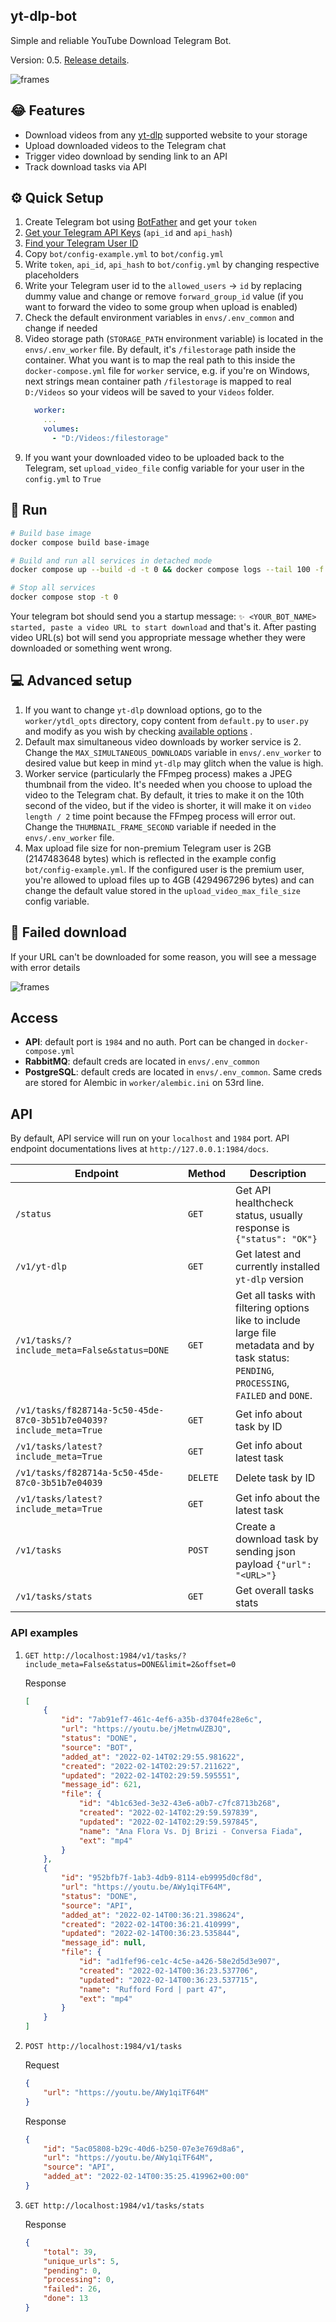 ## yt-dlp-bot

Simple and reliable YouTube Download Telegram Bot.

Version: 0.5. [Release details](.releases/release_0.5.md).

![frames](.assets/download_success.png)

## 😂 Features

* Download videos from any [yt-dlp](https://github.com/yt-dlp/yt-dlp) supported website
  to your storage
* Upload downloaded videos to the Telegram chat
* Trigger video download by sending link to an API
* Track download tasks via API

## ⚙ Quick Setup

1. Create Telegram bot using [BotFather](https://t.me/BotFather) and get your `token`
2. [Get your Telegram API Keys](https://my.telegram.org/apps) (`api_id` and `api_hash`)
3. [Find your Telegram User ID](https://stackoverflow.com/questions/32683992/find-out-my-own-user-id-for-sending-a-message-with-telegram-api)
4. Copy `bot/config-example.yml` to `bot/config.yml`
5. Write `token`, `api_id`, `api_hash` to `bot/config.yml` by changing respective
   placeholders
6. Write your Telegram user id to the `allowed_users` -> `id` by replacing dummy value
   and change or remove `forward_group_id` value (if you want to forward the video to
   some group when upload is enabled)
7. Check the default environment variables in `envs/.env_common` and change if needed
8. Video storage path (`STORAGE_PATH` environment variable) is located in
   the `envs/.env_worker` file. By default, it's `/filestorage` path inside the
   container. What you want is to map the real path to this inside
   the `docker-compose.yml` file for `worker` service, e.g. if you're on Windows, next
   strings mean container path `/filestorage` is mapped to real `D:/Videos` so your
   videos will be saved to your `Videos` folder.
   ```yml
     worker:
       ...
       volumes:
         - "D:/Videos:/filestorage"
   ```
9. If you want your downloaded video to be uploaded back to the Telegram,
   set `upload_video_file`
   config variable for your user in the `config.yml` to `True`

## 🏃 Run

```bash
# Build base image
docker compose build base-image

# Build and run all services in detached mode
docker compose up --build -d -t 0 && docker compose logs --tail 100 -f

# Stop all services
docker compose stop -t 0
```

Your telegram bot should send you a startup message:
`✨ <YOUR_BOT_NAME> started, paste a video URL to start download` and that's it. After
pasting video URL(s) bot will send you appropriate message whether they were downloaded
or something went wrong.

## 💻 Advanced setup

1. If you want to change `yt-dlp` download options, go to the `worker/ytdl_opts`
   directory, copy content from `default.py` to `user.py` and modify as you wish by
   checking [available options](https://github.com/yt-dlp/yt-dlp/blob/master/yt_dlp/YoutubeDL.py#L180)
   .
2. Default max simultaneous video downloads by worker service is 2. Change
   the `MAX_SIMULTANEOUS_DOWNLOADS`
   variable in `envs/.env_worker` to desired value but keep in mind `yt-dlp` may glitch
   when the value is high.
3. Worker service (particularly the FFmpeg process) makes a JPEG thumbnail from the
   video. It's needed when you choose to upload the video to the Telegram chat. By
   default, it tries to make it on the 10th second of the video, but if the video is
   shorter, it will make it on `video length / 2` time point because the FFmpeg process
   will error out. Change the `THUMBNAIL_FRAME_SECOND` variable if needed in
   the `envs/.env_worker` file.
4. Max upload file size for non-premium Telegram user is 2GB (2147483648 bytes) which is
   reflected in the example config `bot/config-example.yml`. If the configured user
   is the premium user, you're allowed to upload files up to 4GB (4294967296 bytes) and
   can change the default value stored in the `upload_video_max_file_size` config
   variable.

## 🛑 Failed download

If your URL can't be downloaded for some reason, you will see a message with error
details

![frames](.assets/download_failed.png)

## Access

- **API**: default port is `1984` and no auth. Port can be changed
  in `docker-compose.yml`
- **RabbitMQ**: default creds are located in `envs/.env_common`
- **PostgreSQL**: default creds are located in `envs/.env_common`. Same creds are stored
  for Alembic in `worker/alembic.ini` on 53rd line.

## API

By default, API service will run on your `localhost` and `1984` port. API endpoint
documentations lives at `http://127.0.0.1:1984/docs`.

| Endpoint                                                           | Method   | Description                                                                                                                                |
|--------------------------------------------------------------------|----------|--------------------------------------------------------------------------------------------------------------------------------------------|
| `/status`                                                          | `GET`    | Get API healthcheck status, usually response is `{"status": "OK"}`                                                                         |
| `/v1/yt-dlp`                                                       | `GET`    | Get latest and currently installed `yt-dlp` version                                                                                        |
| `/v1/tasks/?include_meta=False&status=DONE`                        | `GET`    | Get all tasks with filtering options like to include large file metadata and by task status: `PENDING`, `PROCESSING`, `FAILED` and `DONE`. |
| `/v1/tasks/f828714a-5c50-45de-87c0-3b51b7e04039?include_meta=True` | `GET`    | Get info about task by ID                                                                                                                  |
| `/v1/tasks/latest?include_meta=True`                               | `GET`    | Get info about latest task                                                                                                                 |
| `/v1/tasks/f828714a-5c50-45de-87c0-3b51b7e04039`                   | `DELETE` | Delete task by ID                                                                                                                          |
| `/v1/tasks/latest?include_meta=True`                               | `GET`    | Get info about the latest task                                                                                                             |
| `/v1/tasks`                                                        | `POST`   | Create a download task by sending json payload `{"url": "<URL>"}`                                                                          |
| `/v1/tasks/stats`                                                  | `GET`    | Get overall tasks stats                                                                                                                    |

### API examples

1. `GET http://localhost:1984/v1/tasks/?include_meta=False&status=DONE&limit=2&offset=0`

   Response
   ```json
   [
       {
           "id": "7ab91ef7-461c-4ef6-a35b-d3704fe28e6c",
           "url": "https://youtu.be/jMetnwUZBJQ",
           "status": "DONE",
           "source": "BOT",
           "added_at": "2022-02-14T02:29:55.981622",
           "created": "2022-02-14T02:29:57.211622",
           "updated": "2022-02-14T02:29:59.595551",
           "message_id": 621,
           "file": {
               "id": "4b1c63ed-3e32-43e6-a0b7-c7fc8713b268",
               "created": "2022-02-14T02:29:59.597839",
               "updated": "2022-02-14T02:29:59.597845",
               "name": "Ana Flora Vs. Dj Brizi - Conversa Fiada",
               "ext": "mp4"
           }
       },
       {
           "id": "952bfb7f-1ab3-4db9-8114-eb9995d0cf8d",
           "url": "https://youtu.be/AWy1qiTF64M",
           "status": "DONE",
           "source": "API",
           "added_at": "2022-02-14T00:36:21.398624",
           "created": "2022-02-14T00:36:21.410999",
           "updated": "2022-02-14T00:36:23.535844",
           "message_id": null,
           "file": {
               "id": "ad1fef96-ce1c-4c5e-a426-58e2d5d3e907",
               "created": "2022-02-14T00:36:23.537706",
               "updated": "2022-02-14T00:36:23.537715",
               "name": "Rufford Ford | part 47",
               "ext": "mp4"
           }
       }
   ]
   ```
2. `POST http://localhost:1984/v1/tasks`

   Request
   ```json
   {
       "url": "https://youtu.be/AWy1qiTF64M"
   }
   ```
   Response
   ```json
   {
       "id": "5ac05808-b29c-40d6-b250-07e3e769d8a6",
       "url": "https://youtu.be/AWy1qiTF64M",
       "source": "API",
       "added_at": "2022-02-14T00:35:25.419962+00:00"
   }
   ```
3. `GET http://localhost:1984/v1/tasks/stats`

   Response
   ```json
   {
       "total": 39,
       "unique_urls": 5,
       "pending": 0,
       "processing": 0,
       "failed": 26,
       "done": 13
   }
   ```
